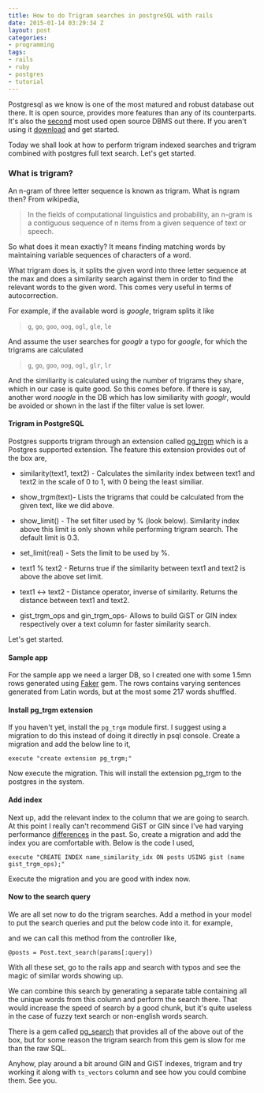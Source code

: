 ```yaml
---
title: How to do Trigram searches in postgreSQL with rails
date: 2015-01-14 03:29:34 Z
layout: post
categories:
- programming
tags:
- rails
- ruby
- postgres
- tutorial
---
```


Postgresql as we know is one of the most matured and robust database out there. It is open source, provides more features than any of its counterparts. It's also the [second](http://ocelot.ca/blog/blog/2013/10/14/the-third-most-popular-open-source-dbms/) most used open source DBMS out there. If you aren't using it [download](http://www.postgresql.org/download/) and get started.

Today we shall look at how to perform trigram indexed searches and trigram combined with postgres full text search. Let's get started.

<!-- more -->

### What is trigram?
An n-gram of three letter sequence is known as trigram. What is ngram then? From wikipedia,

>In the fields of computational linguistics and probability, an n-gram is a contiguous sequence of n items
from a given sequence of text or speech.

So what does it mean exactly? It means finding matching words by maintaining variable sequences of characters of a word.

What trigram does is, it splits the given word into three letter sequence at the max and does a similarity search against them in order to find the relevant words to the given word. This comes very useful in terms of autocorrection.

For example, if the available word is *google*, trigram splits it like
>`g`, `go`, `goo`, `oog`, `ogl`, `gle`, `le`

And assume the user searches for *googlr* a typo for *google*, for which the trigrams are calculated
> `g`, `go`, `goo`, `oog`, `ogl`, `glr`, `lr`

And the similiarity is calculated using the number of trigrams they share, which in our case is quite good. So this comes before. if there is say, another word *noogle* in the DB which has low similiarity with *googlr*, would be avoided or shown in the last if the filter value is set lower.

#### Trigram in PostgreSQL
Postgres supports trigram through an extension called [pg_trgm](http://www.postgresql.org/docs/current/static/pgtrgm.html) which is a Postgres supported extension. The feature this extension provides out of the box are,

* similarity(text1, text2) - Calculates the similarity index between text1 and text2 in the scale of 0 to 1, with 0 being the least similiar.

* show_trgm(text)- Lists the trigrams that could be calculated from the given text, like we did above.

* show_limit() - The set filter used by % (look below). Similarity index above this limit is only shown while performing trigram search. The default limit is 0.3.

* set_limit(real) - Sets the limit to be used by %.

* text1 % text2 - Returns true if the similarity between text1 and text2 is above the above set limit.

* text1 <-> text2 - Distance operator, inverse of similarity. Returns the distance between text1 and text2.

* gist\_trgm\_ops and gin\_trgm\_ops- Allows to build GiST or GIN index respectively over a text column for faster similarity search.

Let's get started.

#### Sample app
For the sample app we need a larger DB, so I created one with some 1.5mn rows generated using [Faker](https://github.com/stympy/faker) gem. The rows contains varying sentences generated from Latin words, but at the most some 217 words shuffled.

#### Install pg_trgm extension
If you haven't yet, install the `pg_trgm` module first. I suggest using a migration to do this instead of doing it directly in psql console. Create a migration and add the below line to it,

`execute "create extension pg_trgm;"`

Now execute the migration. This will install the extension pg_trgm to the postgres in the system.

#### Add index
Next up, add the relevant index to the column that we are going to search. At this point I really can't recommend GiST or GIN since I've had varying performance [differences](https://twitter.com/avinoth_/status/555044180422979584) in the past. So, create a migration and add the index you are comfortable with. Below is the code I used,

`execute "CREATE INDEX name_similarity_idx ON posts USING gist (name gist_trgm_ops);"`

Execute the migration and you are good with index now.

#### Now to the search query
We are all set now to do the trigram searches. Add a method in your model to put the search queries and put the below code into it. for example,

<script src="https://gist.github.com/avinoth/b77f6bc23f9372b32429.js"></script>

and we can call this method from the controller like,


	@posts = Post.text_search(params[:query])


With all these set, go to the rails app and search with typos and see the magic of similar words showing up.

We can combine this search by generating a separate table containing all the unique words from this column and perform the search there. That would increase the speed of search by a good chunk, but it's quite useless in the case of fuzzy text search or non-english words search.

There is a gem called [pg_search](https://github.com/Casecommons/pg_search) that provides all of the above out of the box, but for some reason the trigram search from this gem is slow for me than the raw SQL.

Anyhow, play around a bit around GIN and GiST indexes, trigram and try working it along with `ts_vectors` column and see how you could combine them. See you.
